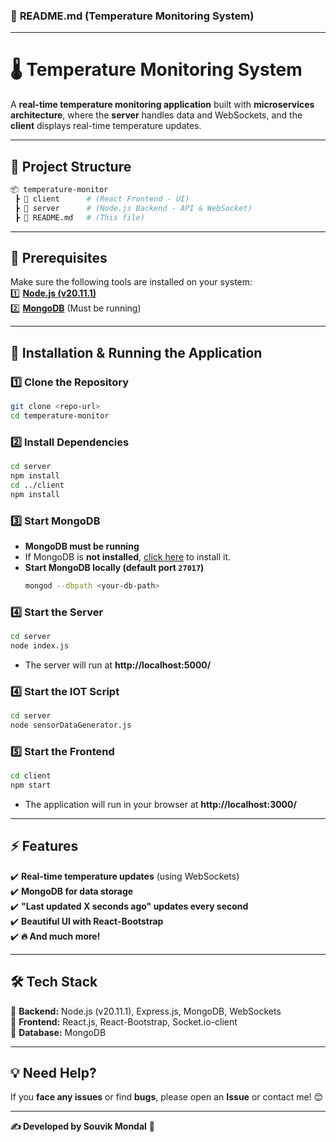 ### 📜 **README.md** (Temperature Monitoring System)  

---

# **🌡️ Temperature Monitoring System**  

A **real-time temperature monitoring application** built with **microservices architecture**, where the **server** handles data and WebSockets, and the **client** displays real-time temperature updates.  

---

## 📌 **Project Structure**  
```bash
📦 temperature-monitor  
 ┣ 📂 client      # (React Frontend - UI)  
 ┣ 📂 server      # (Node.js Backend - API & WebSocket)  
 ┣ 📜 README.md   # (This file)  
```

---

## 🔧 **Prerequisites**  
Make sure the following tools are installed on your system:  
1️⃣ **[Node.js (v20.11.1)](https://nodejs.org/)**  
2️⃣ **[MongoDB](https://www.mongodb.com/try/download/community)** (Must be running)  

---

## 🚀 **Installation & Running the Application**  

### 1️⃣ **Clone the Repository**  
```bash
git clone <repo-url>
cd temperature-monitor
```

### 2️⃣ **Install Dependencies**  
```bash
cd server
npm install
cd ../client
npm install
```

### 3️⃣ **Start MongoDB**  
- **MongoDB must be running**  
- If MongoDB is **not installed**, [click here](https://www.mongodb.com/try/download/community) to install it.  
- **Start MongoDB locally (default port `27017`)**  
  ```bash
  mongod --dbpath <your-db-path>
  ```

### 4️⃣ **Start the Server**  
```bash
cd server
node index.js
```
- The server will run at **http://localhost:5000/**  


### 4️⃣ **Start the IOT Script**  
```bash
cd server
node sensorDataGenerator.js
```

### 5️⃣ **Start the Frontend**  
```bash
cd client
npm start
```
- The application will run in your browser at **http://localhost:3000/**  

---

## ⚡ **Features**  
✔️ **Real-time temperature updates** (using WebSockets)  
✔️ **MongoDB for data storage**  
✔️ **"Last updated X seconds ago" updates every second**  
✔️ **Beautiful UI with React-Bootstrap**  
✔️ **🔥 And much more!**  

---

## 🛠 **Tech Stack**  

📌 **Backend:** Node.js (v20.11.1), Express.js, MongoDB, WebSockets  
📌 **Frontend:** React.js, React-Bootstrap, Socket.io-client  
📌 **Database:** MongoDB  

---

## 💡 **Need Help?**  
If you **face any issues** or find **bugs**, please open an **Issue** or contact me! 😊  

---

**✍️ Developed by Souvik Mondal** 🚀
